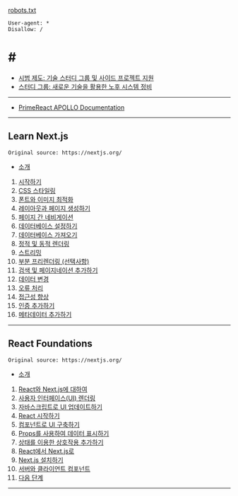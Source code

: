 [robots.txt](/robots.txt)

```
User-agent: *
Disallow: /
```

# \#

- [시범 제도: 기술 스터디 그룹 및 사이드 프로젝트 지원](/_posts/2024-02-21-시범_제도_기술_스터디_그룹_및_사이드_프로젝트_지원.md)
- [스터디 그룹: 새로운 기술을 활용한 노후 시스템 정비](/_posts/2024-02-21-스터디_그룹_새로운_기술을_활용한_노후_시스템_정비.md)

---

- [PrimeReact APOLLO Documentation](_posts/2024-03-02-PrimeReact_APOLLO_Documentation.md)

---

## Learn Next.js

`Original source: https://nextjs.org/`

- [소개](/_posts/Learn_Nextjs/2024-02-26-00_소개.md)

1. [시작하기](/_posts/Learn_Nextjs/2024-02-26-01_시작하기.md)
2. [CSS 스타일링](/_posts/Learn_Nextjs/2024-02-26-02_CSS_스타일링.md)
3. [폰트와 이미지 최적화](/_posts/Learn_Nextjs/2024-02-26-03_폰트와_이미지_최적화.md)
4. [레이아웃과 페이지 생성하기](/_posts/Learn_Nextjs/2024-02-26-04_레이아웃과_페이지_생성하기.md)
5. [페이지 간 네비게이션](/_posts/Learn_Nextjs/2024-02-26-05_페이지_간_네비게이션.md)
6. [데이터베이스 설정하기](/_posts/Learn_Nextjs/2024-02-26-06_데이터베이스_설정하기.md)
7. [데이터베이스 가져오기](/_posts/Learn_Nextjs/2024-02-26-07_데이터_가져오기.md)
8. [정적 및 동적 렌더링](/_posts/Learn_Nextjs/2024-02-26-08_정적_및_동적_렌더링.md)
9. [스트리밍](/_posts/Learn_Nextjs/2024-02-26-09_스트리밍.md)
10. [부분 프리렌더링 (선택사항)](/_posts/Learn_Nextjs/2024-02-26-10_부분_프리렌더링_선택사항.md)
11. [검색 및 페이지네이션 추가하기](/_posts/Learn_Nextjs/2024-02-26-11_검색_및_페이지네이션_추가하기.md)
12. [데이터 변경](/_posts/Learn_Nextjs/2024-02-26-12_데이터_변경.md)
13. [오류 처리](/_posts/Learn_Nextjs/2024-02-26-13_오류_처리.md)
14. [접근성 향상](/_posts/Learn_Nextjs/2024-02-26-14_접근성_향상.md)
15. [인증 추가하기](/_posts/Learn_Nextjs/2024-02-26-15_인증_추가하기.md)
16. [메타데이터 추가하기](/_posts/Learn_Nextjs/2024-02-26-16_메타데이터_추가하기.md)

---

## React Foundations

`Original source: https://nextjs.org/`

- [소개](/_posts/React_Foundations/2024-02-20-0_소개.md)

1. [React와 Next.js에 대하여](/_posts/React_Foundations/2024-02-20-1_React와_Next.js에_대하여.md)
2. [사용자 인터페이스(UI) 렌더링](/_posts/React_Foundations/2024-02-20-2_사용자_인터페이스_렌더링.md)
3. [자바스크립트로 UI 업데이트하기](/_posts/React_Foundations/2024-02-20-3_자바스크립트로_UI_업데이트하기.md)
4. [React 시작하기](/_posts/React_Foundations/2024-02-20-4_React_시작하기.md)
5. [컴포넌트로 UI 구축하기](/_posts/React_Foundations/2024-02-20-5_컴포넌트로_UI_구축하기.md)
6. [Props를 사용하여 데이터 표시하기](/_posts/React_Foundations/2024-02-20-6_Props를_사용하여_데이터_표시하기.md)
7. [상태를 이용한 상호작용 추가하기](/_posts/React_Foundations/2024-02-20-7_상태를_이용한_상호작용_추가하기.md)
8. [React에서 Next.js로](/_posts/React_Foundations/2024-02-20-8_React에서_Next.js로.md)
9. [Next.js 설치하기](/_posts/React_Foundations/2024-02-20-9_Next.js_설치하기.md)
10. [서버와 클라이언트 컴포넌트](/_posts/React_Foundations/2024-02-20-10_서버와_클라이언트_컴포넌트.md)
11. [다음 단계](/_posts/React_Foundations/2024-02-20-11_다음_단계.md)

---
